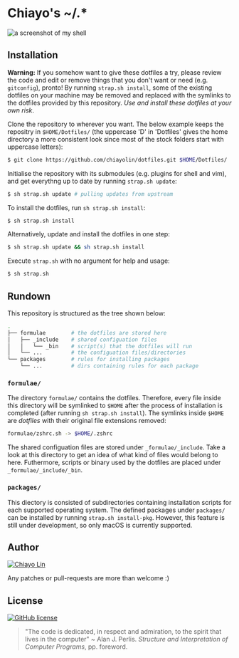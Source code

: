 # Chiayo's ~/.\*

![a screenshot of my shell](http://i.imgur.com/RsWMhK0.png?1)

## Installation

**Warning:** If you somehow want to give these dotfiles a try, please review
the code and edit or remove things that you don't want or need (e.g. `gitconfig`),
pronto! By running `strap.sh install`, some of the existing dotfiles on your 
machine may be removed and replaced with the symlinks to the dotfiles provided by 
this repository. _Use and install these dotfiles at your own risk_.

Clone the repository to wherever you want. The below example keeps the repositry
in `$HOME/Dotfiles/` (the uppercase 'D' in 'Dotfiles' gives the home directory
a more consistent look since most of the stock folders start with uppercase
letters):

```sh
$ git clone https://github.com/chiayolin/dotfiles.git $HOME/Dotfiles/
```

Initialise the repository with its submodules (e.g. plugins for
shell and vim), and get everythng up to date by running 
`strap.sh update`:

```sh
$ sh strap.sh update # pulling updates from upstream
```

To install the dotfiles, run `sh strap.sh install`:

```sh
$ sh strap.sh install
```

Alternatively, update and install the dotfiles in one step:

```sh
$ sh strap.sh update && sh strap.sh install
```

Execute `strap.sh` with no argument for help and usage:

```sh
$ sh strap.sh
```

## Rundown

This repository is structured as the tree shown below:

```sh
.
├── formulae        # the dotfiles are stored here
│   ├── _include    # shared configuation files
│   │   └── _bin    # script(s) that the dotfiles will run
│   └── ...         # the configuation files/directories
└── packages        # rules for installing packages
    └── ...         # dirs containing rules for each package
```

### `formulae/`
The directory `formulae/` contains the dotfiles. Therefore, every file inside 
this directory will be symlinked to `$HOME` after the process of installation 
is completed (after running `sh strap.sh install`). The symlinks inside 
`$HOME` are _dotfiles_ with their original file extensions removed:

```sh
formulae/zshrc.sh -> $HOME/.zshrc
```

The shared configuation files are stored under `_formulae/_include`. Take a 
look at this directory to get an idea of what kind of files would belong to
here. Futhermore, scripts or binary used by the dotfiles are placed under
`_formulae/_include/_bin`. 

### `packages/`

This diectory is consisted of subdirectories containing installation scripts
for each supported operating system. The defined packages under `packages/`
can be installed by running `strap.sh install-pkg`. However, this feature is 
still under development, so only macOS is currently supported. 

## Author

[![Chiayo Lin](https://img.shields.io/badge/author-Chiayo%20Lin-green.svg)](mailto:chiayo.lin@gmail.com)

Any patches or pull-requests are more than welcome :)

## License
[![GitHub license](https://img.shields.io/github/license/mashape/apistatus.svg)](https://raw.githubusercontent.com/chiayolin/dotfiles/master/LICENSE.txt)
> "The code is dedicated, in respect and admiration, to the spirit that lives in
   the computer" ~ Alan J. Perlis. _Structure and Interpretation of 
  Computer Programs_, pp. foreword.
